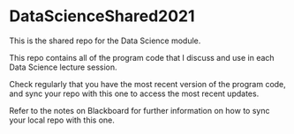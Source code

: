 # DataScienceShared2021
This is the shared repo for the Data Science module.

This repo contains all of the program code that I discuss and use in each Data Science lecture session.

Check regularly that you have the most recent version of the program code, and sync your repo with this one to access the most recent updates.

Refer to the notes on Blackboard for further information on how to sync your local repo with this one.
